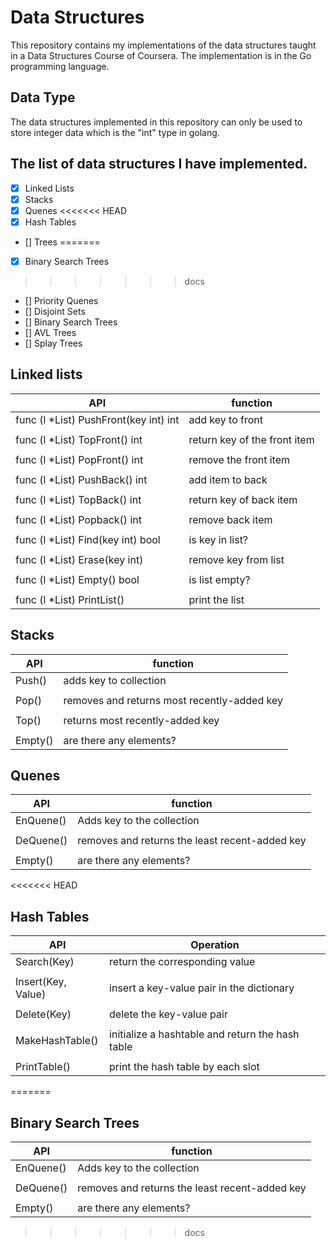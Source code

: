 # Data Structures

This repository contains my implementations of the data structures taught in a Data Structures Course of Coursera. The implementation is in the Go programming language. 

## Data Type

The data structures implemented in this repository can only be used to store integer data which is the "int" type in golang.

##  The list of data structures I have implemented.

- [X] Linked Lists
- [X] Stacks
- [X] Quenes
<<<<<<< HEAD
- [X] Hash Tables
- [] Trees
=======
- [X] Binary Search Trees
>>>>>>> docs
- [] Priority Quenes
- [] Disjoint Sets
- [] Binary Search Trees
- [] AVL Trees
- [] Splay Trees

## Linked lists 

| API                                   | function                     |
|---------------------------------------|------------------------------|
| func (l *List) PushFront(key int) int | add key to front             |
|                                       |                              |
| func (l *List) TopFront() int         | return key of the front item |
|                                       |                              |
| func (l *List) PopFront() int         | remove the front item        |
|                                       |                              |
| func (l *List) PushBack() int         | add item to back             |
|                                       |                              |
| func (l *List) TopBack() int          | return key of back item      |
|                                       |                              |
| func (l *List) Popback() int          | remove back item             |
|                                       |                              |
| func (l *List) Find(key int) bool     | is key in list?              |
|                                       |                              |
| func (l *List) Erase(key int)         | remove key from list         |
|                                       |                              |
| func (l *List) Empty() bool           | is list empty?               |
|                                       |                              |
| func (l *List) PrintList()            | print the list               |

## Stacks 

| API     | function                                    |  
|---------|---------------------------------------------|  
| Push()  | adds key to collection                      |  
|         |                                             |  
| Pop()   | removes and returns most recently-added key |  
|         |                                             |  
| Top()   | returns most recently-added key             |  
|         |                                             |  
| Empty() | are there any elements?                     |  

## Quenes 

| API       | function                                       |  
|-----------|------------------------------------------------|  
| EnQuene() | Adds key to the collection                     |  
|           |                                                |  
| DeQuene() | removes and returns the least recent-added key |  
|           |                                                |  
| Empty()   | are there any elements?                        |  


<<<<<<< HEAD
## Hash Tables 

| API                | Operation                                        |  
|--------------------|--------------------------------------------------|  
| Search(Key)        | return the corresponding value                   |  
|                    |                                                  |  
| Insert(Key, Value) | insert a key-value pair in the dictionary        |  
|                    |                                                  |  
| Delete(Key)        | delete the key-value pair                        |  
|                    |                                                  |  
| MakeHashTable()    | initialize a hashtable and return the hash table |  
|                    |                                                  |  
| PrintTable()       | print the hash table by each slot                |  

=======
## Binary Search Trees

| API       | function                                       |  
|-----------|------------------------------------------------|  
| EnQuene() | Adds key to the collection                     |  
|           |                                                |  
| DeQuene() | removes and returns the least recent-added key |  
|           |                                                |  
| Empty()   | are there any elements?                        |  
>>>>>>> docs
